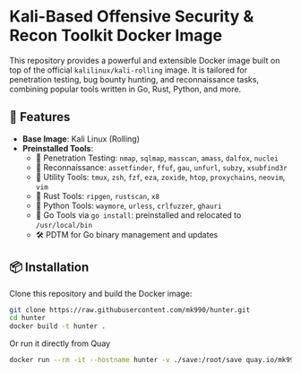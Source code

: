 # Kali-Based Offensive Security & Recon Toolkit Docker Image

This repository provides a powerful and extensible Docker image built on top of the official `kalilinux/kali-rolling` image. It is tailored for penetration testing, bug bounty hunting, and reconnaissance tasks, combining popular tools written in Go, Rust, Python, and more.

## 🧰 Features

- **Base Image**: Kali Linux (Rolling)
- **Preinstalled Tools**:
  - 🧪 Penetration Testing: `nmap`, `sqlmap`, `masscan`, `amass`, `dalfox`, `nuclei`
  - 🔎 Reconnaissance: `assetfinder`, `ffuf`, `gau`, `unfurl`, `subzy`, `xsubfind3r`
  - 🧰 Utility Tools: `tmux`, `zsh`, `fzf`, `eza`, `zoxide`, `htop`, `proxychains`, `neovim`, `vim`
  - 🦀 Rust Tools: `ripgen`, `rustscan`, `x8`
  - 🐍 Python Tools: `waymore`, `urless`, `crlfuzzer`, `ghauri`
  - 🐹 Go Tools via `go install`: preinstalled and relocated to `/usr/local/bin`
  - 🛠 PDTM for Go binary management and updates

## 📦 Installation

Clone this repository and build the Docker image:

```bash
git clone https://raw.githubusercontent.com/mk990/hunter.git
cd hunter
docker build -t hunter .
```

Or run it directly from Quay

```bash
docker run --rm -it --hostname hunter -v ./save:/root/save quay.io/mk990/hunter zsh
```
